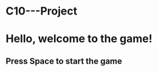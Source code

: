 # C10---Project
<!DOCTYPE html>
<html lang="en">
<head>
    <meta charset="UTF-8">
    <meta http-equiv="X-UA-Compatible" content="IE=edge">
    <meta name="viewport" content="width=device-width, initial-scale=1.0">
    <title>Document</title>
    <h1>Hello, welcome to the game!</h1>
    <h2>Press Space to start the game</h2>

</head>
<body>
    
</body>
</html>
